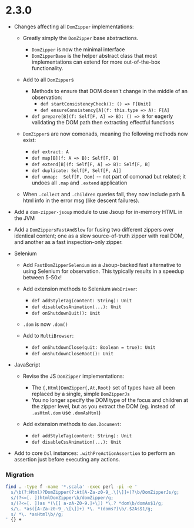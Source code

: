 # 2.3.0

* Changes affecting all `DomZipper` implementations:

  * Greatly simply the `DomZipper` base abstractions.
    * `DomZipper` is now the minimal interface
    * `DomZipperBase` is the helper abstract class that most implementations can extend for more out-of-the-box functionality.

  * Add to all `DomZipper`s
    * Methods to ensure that DOM doesn't change in the middle of an observation:
      * `def startConsistencyCheck(): () => F[Unit]`
      * `def ensureConsistency[A](f: this.type => A): F[A]`
    * `def prepare[B](f: Self[F, A] => B): () => B` for eagerly validating the DOM path then extracting effectful functions

  * `DomZipper`s are now comonads, meaning the following methods now exist:
    * `def extract: A`
    * `def map[B](f: A => B): Self[F, B]`
    * `def extend[B](f: Self[F, A] => B): Self[F, B]`
    * `def duplicate: Self[F, Self[F, A]]`
    * `def unmap:  Self[F, Dom]` -- not part of comonad but related; it undoes all `.map` and `.extend` application

  * When `.collect` and `.children` queries fail, they now include path & html info in the error msg (like descent failures).

* Add a `dom-zipper-jsoup` module to use Jsoup for in-memory HTML in the JVM

* Add a `DomZippersFastAndSlow` for fusing two different zippers over identical content;
  one as a slow source-of-truth zipper with real DOM,
  and another as a fast inspection-only zipper.

* Selenium

  * Add `FastDomZipperSelenium` as a Jsoup-backed fast alternative to using Selenium for observation.
    This typically results in a speedup between 5-50x!

  * Add extension methods to Selenium `WebDriver`:
    * `def addStyleTag(content: String): Unit`
    * `def disableCssAnimation(...): Unit`
    * `def onShutdownQuit(): Unit`

  * `.dom` is now `.dom()`

  * Add to `MultiBrowser`:
    * `def onShutdownClose(quit: Boolean = true): Unit`
    * `def onShutdownCloseRoot(): Unit`


* JavaScript

  * Revise the JS `DomZipper` implementations:
    * The `{,Html}DomZipper{,At,Root}` set of types have all been replaced by a single, simple `DomZipperJs`
    * You no longer specify the DOM type of the focus and children at the zipper level,
      but as you extract the DOM
      (eg. instead of `.asHtml.dom` use `.domAsHtml`)

  * Add extension methods to `dom.Document`:
    * `def addStyleTag(content: String): Unit`
    * `def disableCssAnimation(...): Unit`

* Add to core `Dsl` instances: `.withPreActionAssertion` to perform an assertion just before executing any actions.


### Migration

```sh
find . -type f -name '*.scala' -exec perl -pi -e '
  s/\b(?:Html)?DomZipper(?:At[A-Za-z0-9_.\[\]]+)?\b/DomZipperJs/g;
  s/(?<=[. ])htmlDomZipper\b/domZipper/g;
  s/(?<=[. ])as *(\[[ a-zA-Z0-9.]+\]) *\.? *dom\b/domAs$1/g;
  s/\. *as([A-Za-z0-9_.\[\]]+) *\. *(doms?)\b/.$2As$1/g;
  s/ *\. *asHtml\b//g;
' {} +
```
